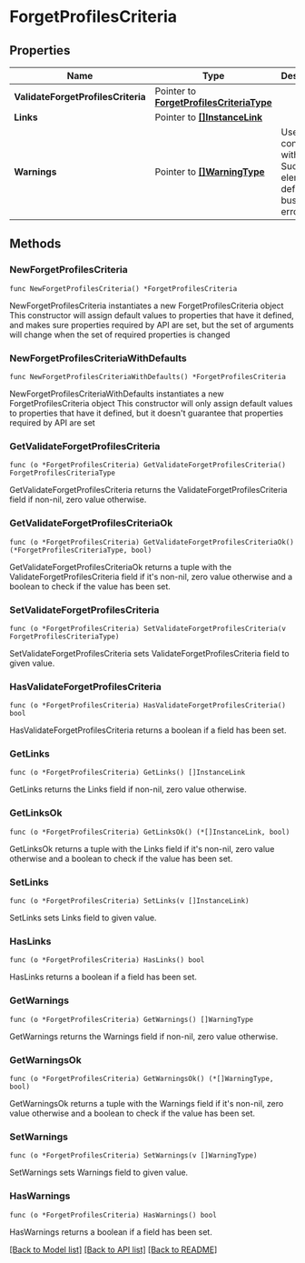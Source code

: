# ForgetProfilesCriteria

## Properties

Name | Type | Description | Notes
------------ | ------------- | ------------- | -------------
**ValidateForgetProfilesCriteria** | Pointer to [**ForgetProfilesCriteriaType**](ForgetProfilesCriteriaType.md) |  | [optional] 
**Links** | Pointer to [**[]InstanceLink**](InstanceLink.md) |  | [optional] 
**Warnings** | Pointer to [**[]WarningType**](WarningType.md) | Used in conjunction with the Success element to define a business error. | [optional] 

## Methods

### NewForgetProfilesCriteria

`func NewForgetProfilesCriteria() *ForgetProfilesCriteria`

NewForgetProfilesCriteria instantiates a new ForgetProfilesCriteria object
This constructor will assign default values to properties that have it defined,
and makes sure properties required by API are set, but the set of arguments
will change when the set of required properties is changed

### NewForgetProfilesCriteriaWithDefaults

`func NewForgetProfilesCriteriaWithDefaults() *ForgetProfilesCriteria`

NewForgetProfilesCriteriaWithDefaults instantiates a new ForgetProfilesCriteria object
This constructor will only assign default values to properties that have it defined,
but it doesn't guarantee that properties required by API are set

### GetValidateForgetProfilesCriteria

`func (o *ForgetProfilesCriteria) GetValidateForgetProfilesCriteria() ForgetProfilesCriteriaType`

GetValidateForgetProfilesCriteria returns the ValidateForgetProfilesCriteria field if non-nil, zero value otherwise.

### GetValidateForgetProfilesCriteriaOk

`func (o *ForgetProfilesCriteria) GetValidateForgetProfilesCriteriaOk() (*ForgetProfilesCriteriaType, bool)`

GetValidateForgetProfilesCriteriaOk returns a tuple with the ValidateForgetProfilesCriteria field if it's non-nil, zero value otherwise
and a boolean to check if the value has been set.

### SetValidateForgetProfilesCriteria

`func (o *ForgetProfilesCriteria) SetValidateForgetProfilesCriteria(v ForgetProfilesCriteriaType)`

SetValidateForgetProfilesCriteria sets ValidateForgetProfilesCriteria field to given value.

### HasValidateForgetProfilesCriteria

`func (o *ForgetProfilesCriteria) HasValidateForgetProfilesCriteria() bool`

HasValidateForgetProfilesCriteria returns a boolean if a field has been set.

### GetLinks

`func (o *ForgetProfilesCriteria) GetLinks() []InstanceLink`

GetLinks returns the Links field if non-nil, zero value otherwise.

### GetLinksOk

`func (o *ForgetProfilesCriteria) GetLinksOk() (*[]InstanceLink, bool)`

GetLinksOk returns a tuple with the Links field if it's non-nil, zero value otherwise
and a boolean to check if the value has been set.

### SetLinks

`func (o *ForgetProfilesCriteria) SetLinks(v []InstanceLink)`

SetLinks sets Links field to given value.

### HasLinks

`func (o *ForgetProfilesCriteria) HasLinks() bool`

HasLinks returns a boolean if a field has been set.

### GetWarnings

`func (o *ForgetProfilesCriteria) GetWarnings() []WarningType`

GetWarnings returns the Warnings field if non-nil, zero value otherwise.

### GetWarningsOk

`func (o *ForgetProfilesCriteria) GetWarningsOk() (*[]WarningType, bool)`

GetWarningsOk returns a tuple with the Warnings field if it's non-nil, zero value otherwise
and a boolean to check if the value has been set.

### SetWarnings

`func (o *ForgetProfilesCriteria) SetWarnings(v []WarningType)`

SetWarnings sets Warnings field to given value.

### HasWarnings

`func (o *ForgetProfilesCriteria) HasWarnings() bool`

HasWarnings returns a boolean if a field has been set.


[[Back to Model list]](../README.md#documentation-for-models) [[Back to API list]](../README.md#documentation-for-api-endpoints) [[Back to README]](../README.md)


